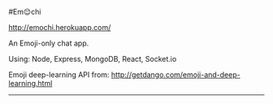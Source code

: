 #Em😌chi

http://emochi.herokuapp.com/

An Emoji-only chat app.

Using: Node, Express, MongoDB, React, Socket.io

Emoji deep-learning API from: http://getdango.com/emoji-and-deep-learning.html

---
